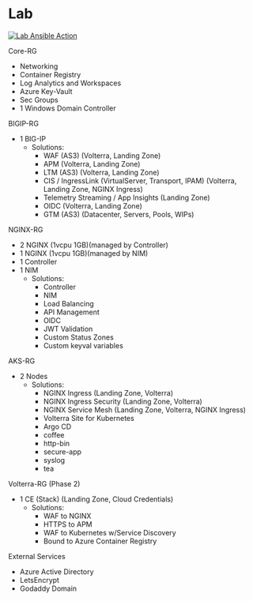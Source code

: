 Lab
===

[![Lab Ansible Action](https://github.com/jmcalalang/lab/actions/workflows/main.yml/badge.svg)](https://github.com/jmcalalang/lab/actions/workflows/main.yml)

Core-RG
  - Networking
  - Container Registry
  - Log Analytics and Workspaces
  - Azure Key-Vault
  - Sec Groups
  - 1 Windows Domain Controller

BIGIP-RG
  - 1 BIG-IP
    - Solutions:
      - WAF (AS3) (Volterra, Landing Zone)
      - APM (Volterra, Landing Zone)
      - LTM (AS3) (Volterra, Landing Zone)
      - CIS / IngressLink (VirtualServer, Transport, IPAM) (Volterra, Landing Zone, NGINX Ingress)
      - Telemetry Streaming / App Insights (Landing Zone)
      - OIDC (Volterra, Landing Zone)
      - GTM (AS3) (Datacenter, Servers, Pools, WIPs)

NGINX-RG
  - 2 NGINX (1vcpu 1GB)(managed by Controller)
  - 1 NGINX (1vcpu 1GB)(managed by NIM)
  - 1 Controller
  - 1 NIM
    - Solutions:
      - Controller
      - NIM
      - Load Balancing
      - API Management
      - OIDC
      - JWT Validation
      - Custom Status Zones
      - Custom keyval variables

AKS-RG
  - 2 Nodes
    - Solutions:
      - NGINX Ingress (Landing Zone, Volterra)
      - NGINX Ingress Security (Landing Zone, Volterra)
      - NGINX Service Mesh (Landing Zone, Volterra, NGINX Ingress)
      - Volterra Site for Kubernetes
      - Argo CD
      - coffee
      - http-bin
      - secure-app
      - syslog
      - tea

Volterra-RG (Phase 2)
  - 1 CE (Stack) (Landing Zone, Cloud Credentials)
    - Solutions:
      - WAF to NGINX
      - HTTPS to APM
      - WAF to Kubernetes w/Service Discovery
      - Bound to Azure Container Registry

External Services
  - Azure Active Directory
  - LetsEncrypt
  - Godaddy Domain